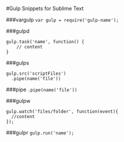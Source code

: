 #Gulp Snippets for Sublime Text

###vargulp
`var gulp = require('gulp-name');`

###gulpd
```
gulp.task('name', function() {
    // content
}
```

###gulps
```
gulp.src('scriptFiles')
  .pipe(name('file'))
```

###pipe
`.pipe(name('file'))`

###gulpw
```
gulp.watch('files/folder', function(event){
  //content
});
```

###gulpr
`gulp.run('name');`
